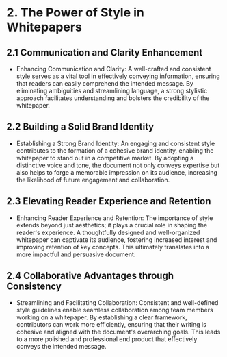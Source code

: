 # 2. The Power of Style in Whitepapers
## 2.1 Communication and Clarity Enhancement
- Enhancing Communication and Clarity: A well-crafted and consistent style serves as a vital tool in effectively conveying information, ensuring that readers can easily comprehend the intended message. By eliminating ambiguities and streamlining language, a strong stylistic approach facilitates understanding and bolsters the credibility of the whitepaper.

## 2.2 Building a Solid Brand Identity
- Establishing a Strong Brand Identity: An engaging and consistent style contributes to the formation of a cohesive brand identity, enabling the whitepaper to stand out in a competitive market. By adopting a distinctive voice and tone, the document not only conveys expertise but also helps to forge a memorable impression on its audience, increasing the likelihood of future engagement and collaboration.

## 2.3 Elevating Reader Experience and Retention
- Enhancing Reader Experience and Retention: The importance of style extends beyond just aesthetics; it plays a crucial role in shaping the reader's experience. A thoughtfully designed and well-organized whitepaper can captivate its audience, fostering increased interest and improving retention of key concepts. This ultimately translates into a more impactful and persuasive document.

## 2.4 Collaborative Advantages through Consistency
- Streamlining and Facilitating Collaboration: Consistent and well-defined style guidelines enable seamless collaboration among team members working on a whitepaper. By establishing a clear framework, contributors can work more efficiently, ensuring that their writing is cohesive and aligned with the document's overarching goals. This leads to a more polished and professional end product that effectively conveys the intended message.
